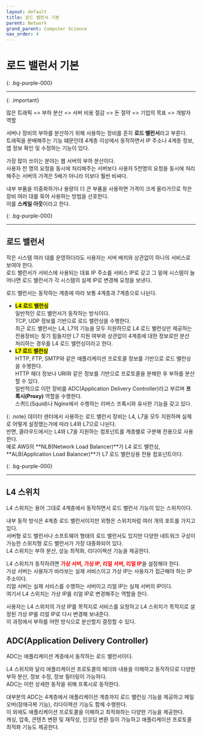 ```yaml
---
layout: default
title: 로드 밸런서 기본
parent: Network
grand_parent: Computer Science
nav_order: 4
---
```


# **로드 밸런서 기본**

{: .bg-purple-000}

---

{: .important}

많은 트래픽 => 부하 분산 => 서버 비용 절감 => 돈 절약 => 기업의 목표 => 개발자 역할

서버나 장비의 부하를 분산하기 위해 사용하는 장비를 흔히 **로드 밸런서**라고 부른다.\
트래픽을 분배해주는 기능 떄문인데 4계층 이상에서 동작하면서 IP 주소나 4계층 정보, 앱 정보 확인 및 수정하는 기능이 있다.

가장 많이 쓰이는 분야는 웹 서버의 부하 분산이다.\
사용자 천 명의 요청을 동시에 처리해주는 서버보다 사용자 5천명의 요청을 동시에 처리해주는 서버의 가격은 5배가 아니라 이보다 훨씬 비싸다.

내부 부품을 이중화하거나 용량이 더 큰 부품을 사용하면 가격이 크게 올라가므로 작은 장비 여러 대를 묶어 사용하는 방법을 선호한다.\
이를 **스케일 아웃**이라고 한다.

{: .bg-purple-000}

---

## 로드 밸런서

작은 시스템 여러 대를 운영하더라도 사용자는 서버 배치와 상관없이 하나의 서비스로 보여야 한다.\
로드 밸런서가 서비스에 사용되는 대표 IP 주소를 서비스 IP로 갖고 그 밑에 시스템이 늘어나면 로드 밸런서가 각 시스템의 실제 IP로 변경해 요청을 보낸다.

로드 밸런서는 동작하는 계층에 따라 보통 4계층과 7계층으로 나뉜다.

- <span style="background-color:yellow;  font-weight:700">L4 로드 밸런싱</span>\
  일반적인 로드 밸런서가 동작하는 방식이다.\
  TCP, UDP 정보를 기반으로 로드 밸런싱을 수행한다.\
  최근 로드 밸런서는 L4, L7의 기능을 모두 지원하므로 L4 로드 밸런싱만 제공하는 전용장비는 찾기 힘들지만 L7 지원 여부와 상관없이 4계층에 대한 정보로만 분산 처리하는 경우를 L4 로드 밸런싱이라고 한다.
- <span style="background-color:yellow;  font-weight:700">L7 로드 밸런싱</span>\
  HTTP, FTP, SMTP와 같은 애플리케이션 프로토콜 정보를 기반으로 로드 밸런싱을 수행한다.\
  HTTP 헤더 정보나 URI와 같은 정보를 기반으로 프로토콜을 분해한 후 부하를 분산할 수 있다.\
  일반적으로 이런 장비를 ADC(Application Delivery Controller)라고 부르며 **프록시(Proxy)** 역할을 수행한다.\
  스퀴드(Squid)나 Nginx에서 수행하는 리버스 프록시와 유사한 기능을 갖고 있다.

{: .note}
데이터 센터에서 사용하는 로드 밸런서 장비는 L4, L7을 모두 지원하며 실제로 어떻게 설정했는가에 따라 L4와 L7으로 나뉜다.\
반면, 클라우드에서는 L4와 L7을 지원하는 컴포넌트를 계층별로 구분해 전용으로 사용한다.\
예로 AWS의 **NLB(Network Load Balancer)**가 L4 로드 밸런싱, **ALB(Application Load Balancer)**가 L7 로드 밸런싱용 전용 컴포넌트이다.

{: .bg-purple-000}

---

## L4 스위치

L4 스위치는 용어 그대로 4계층에서 동작하면서 로드 밸런서 기능이 있는 스위치이다.

내부 동작 방식은 4계층 로드 밸런서이지만 외형은 스위치처럼 여러 개의 포트를 가지고 있다.\
서버형 로드 밸런서나 소프트웨어 형태의 로드 밸런서도 있지만 다양한 네트워크 구성이 가능한 스위치형 로드 밸런서가 가장 대중화되어 있다.\
L4 스위치는 부하 분산, 성능 최적화, 리다이렉션 기능을 제공한다.

L4 스위치가 동작하려면 <span style="color:red; font-weight:700">가상 서버, 가상 IP, 리얼 서버, 리얼 IP</span>을 설정해야 한다.\
가상 서버는 사용자가 바라보는 실제 서비스이고 가상 IP는 사용자가 접근해야 하는 IP 주소이다.\
리얼 서버는 실제 서비스를 수행하는 서버이고 리얼 IP는 실제 서버의 IP이다.\
여기서 L4 스위치는 가상 IP를 리얼 IP로 변경해주는 역할을 한다.

사용자는 L4 스위치의 가상 IP를 목적지로 서비스를 요청하고 L4 스위치가 목적지로 설정된 가상 IP를 리얼 IP로 다시 변경해 보내준다.\
이 과정에서 부하를 어떤 방식으로 분산할지 결정할 수 있다.

## ADC(Application Delivery Controller)

ADC는 애플리케이션 계층에서 동작하는 로드 밸런서이다.

L4 스위치와 달리 애플리케이션 프로토콜의 헤더와 내용을 이해하고 동작하므로 다양한 부하 분산, 정보 수정, 정보 필터링이 가능하다.\
ADC는 이런 상세한 동작을 위해 프록시로 동작한다.

대부분의 ADC는 4계층에서 애플리케이션 계층까지 로드 밸런싱 기능을 제공하고 페일오버(장애극복 기능), 리다이렉션 기능도 함께 수행한다.\
이 외에도 애플리케이션 프로토콜을 이해하고 최적화하는 다양한 기능을 제공한다.\
캐싱, 압축, 콘텐츠 변환 및 재작성, 인코딩 변환 등이 가능하고 애플리케이션 프로토콜 최적화 기능도 제공한다.

